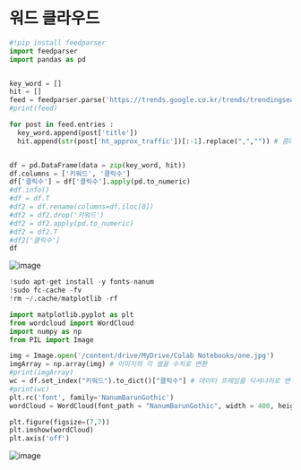 
# 워드 클라우드

```python
#!pip install feedparser
import feedparser
import pandas as pd


key_word = []
hit = []
feed = feedparser.parse('https://trends.google.co.kr/trends/trendingsearches/daily/rss?geo=KR')
#print(feed)

for post in feed.entries :
  key_word.append(post['title']) 
  hit.append(str(post['ht_approx_traffic'])[:-1].replace(",","")) # 콤마 및 숫자 뒤 + 제거


df = pd.DataFrame(data = zip(key_word, hit))
df.columns = ['키워드', '클릭수']
df['클릭수'] = df['클릭수'].apply(pd.to_numeric)
#df.info()
#df = df.T
#df2 = df.rename(columns=df.iloc[0])
#df2 = df2.drop('키워드')
#df2 = df2.apply(pd.to_numeric)
#df2 = df2.T
#df2['클릭수']
df
```
![image](https://user-images.githubusercontent.com/47412229/200223134-e08df94f-4d97-44f8-b64b-dc360af4df69.png)

```python
!sudo apt-get install -y fonts-nanum
!sudo fc-cache -fv
!rm ~/.cache/matplotlib -rf
```

```python
import matplotlib.pyplot as plt
from wordcloud import WordCloud
import numpy as np
from PIL import Image

img = Image.open('/content/drive/MyDrive/Colab Notebooks/one.jpg')
imgArray = np.array(img) # 이미지의 각 셀을 수치로 변환
#print(imgArray)
wc = df.set_index("키워드").to_dict()["클릭수"] # 데이터 프레임을 딕셔너리로 변경
#print(wc)
plt.rc('font', family='NanumBarunGothic')
wordCloud = WordCloud(font_path = "NanumBarunGothic", width = 400, height = 400, max_font_size=300, mask = imgArray, background_color = 'white').generate_from_frequencies(wc) 

plt.figure(figsize=(7,7))
plt.imshow(wordCloud)
plt.axis('off')
```
![image](https://user-images.githubusercontent.com/47412229/200223210-a16754a3-3a12-433b-843b-8c8421421b80.png)



